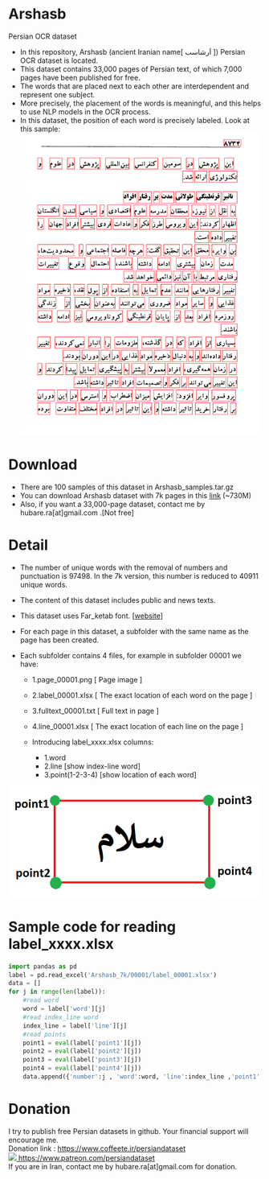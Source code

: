 # Arshasb
Persian OCR dataset

* In this repository, Arshasb (ancient Iranian name[ اَرشاسب ]) Persian OCR dataset  is located.
* This dataset contains 33,000 pages of Persian text, of which 7,000 pages have been published for free.<br>
* The words that are placed next to each other are interdependent and represent one subject. <br>
* More precisely, the placement of the words is meaningful, and this helps to use NLP models in the OCR process.<br>
* In this dataset, the position of each word is precisely labeled. Look at this sample:</br>
<img src="https://github.com/persiandataset/Arshasb/blob/main/page_08734.png"></img>
    
# Download
* There are 100 samples of this dataset in Arshasb_samples.tar.gz </br>
* You can download Arshasb dataset with 7k pages in this <a href="https://drive.google.com/file/d/1G9JEZY9MSzaND8ynnFodIXQvMMM1_6J3/view?usp=sharing">link</a> (~730M)</br>
* Also, if you want a 33,000-page dataset, contact me by hubare.ra[at]gmail.com .[Not free]

# Detail
* The number of unique words with the removal of numbers and punctuation is 97498. In the 7k version, this number is reduced to 40911 unique words.</br>
* The content of this dataset includes public and news texts.</br>
* This dataset uses Far_ketab font. [<a href="https://www.fontyab.com/3247/far_ketab.html">website</a>]</br>

* For each page in this dataset, a subfolder with the same name as the page has been created.
* Each subfolder contains 4 files, for example in subfolder 00001 we have:</br>

    - 1.page_00001.png [ Page image ]
    - 2.label_00001.xlsx [ The exact location of each word on the page ]
    - 3.fulltext_00001.txt [ Full text in page ]
    - 4.line_00001.xlsx [ The exact location of each line on the page ]
    
    - Introducing label_xxxx.xlsx columns:
      - 1.word
      - 2.line [show index-line word]
      - 3.point(1-2-3-4) [show location of each word]

<img src="https://github.com/persiandataset/Arshasb/blob/main/fig1.png"></img>
    
# Sample code for reading label_xxxx.xlsx
```python
import pandas as pd
label = pd.read_excel('Arshasb_7k/00001/label_00001.xlsx')
data = []
for j in range(len(label)):
    #read word
    word = label['word'][j]
    #read index_line word
    index_line = label['line'][j]
    #read points
    point1 = eval(label['point1'][j])
    point2 = eval(label['point2'][j])
    point3 = eval(label['point3'][j])
    point4 = eval(label['point4'][j])
    data.append({'number':j , 'word':word, 'line':index_line ,'point1':point1,'point2':point2,'point3':point3,'point4':point4})
```
# Donation
I try to publish free Persian datasets in github. Your financial support will encourage me.<br> Donation link :
https://www.coffeete.ir/persiandataset<br>
<a href="http://www.coffeete.ir/persiandataset">
       <img src="http://www.coffeete.ir/images/buttons/lemonchiffon.png" style="width:260px;" />
</a>
https://www.patreon.com/persiandataset<br>
If you are in Iran, contact me by hubare.ra[at]gmail.com for donation.
